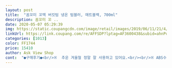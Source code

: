 ```yaml
---
layout: post 
title:  "꼼꼬미 꼬맥 버킷텀 냉온 텀블러, 매트블랙, 700ml" 
description: 꼼꼬미 꼬 ..
date: 2020-05-07 05:29:39 
img: https://static.coupangcdn.com/image/retail/images/2019/06/11/21/4/ead35f19-7304-41f1-9564-e88f14ced26b.jpg 
linkUrl: https://link.coupang.com/re/AFFSDP?lptag=AF3600438&subid=ahnPublicAsk&pageKey=120367448&itemId=756179174&vendorItemId=4909692181&traceid=V0-113-c849cf1549823cd4 
categories: [1013] 
color: FF1744 
price: 15410 
author: Ask View Shop 
cont:  "●구매후기●<br/>※  추운 겨울철 정말 잘 사용하고 있어요.<br/><br/>※ ABS수지(플라스틱 폼 내장)<br/>※ 금속뚜껑  스테인리스강<br/>※ 내부 스테인리스강<br/>※ 뚜껑 폴리프로필렌<br/>※ 병체 스테인리스강<br/>●  59 °c이상(6시간)<br/>●  보온효과 83°c이상(1시간)<br/>●  스테인리스강 보온병<br/>●  실제 용량 700ml<br/>●  주의사항 ●<br/>● 뚜껑이 잘 닫혔는지  확인하여 액체가 새어나오는 것을 방지하십시요.<br/><br/>● 뜨거운 음료수는 화상에 주의하십시요.<br/><br/>● 운전중 사용하시지 마세요.<br/><br/>● 재질종류<br/>간혹 잠궜다 했지만 뜨거운커피가 뿜어져나와 화상에 조심하시는거 주의하세요~<br/>남편도 사용하고 있는 텀블러가 조금 작은 사이즈라 출근할때 늘 커피를 내려서 담아 가는데 양이 좀 작기도 하고 금새 미지근해져 조금더 따끈하게 마시기를 원해 저랑 이참에 같은 상품으로 색상만 다르게 구매를 했답니다.<br/><br/>뜨거운물을 채워 뚜껑을 완전 오픈한뒤 실온에둬도 물이 빨리 안식어 좋았어요.<br/><br/>마실때는 주의가 필요하여 조심히 마셔야될것 같아요.<br/><br/>물 많이 먹으려고 차 넣고 울려 마시는데 머그컵에 먹기엔 자주 왔다갔다해서 주문.<br/><br/>사용을 하다보니 조금 주의하실점이 텀블러 입으로 닿이는 뚜껌을 오픈해 놓고 텀블러 뚜껑을 잠궈야 뜨거운열기에 압력 때문에 잘 잠기면서 꼭 잠권뒤 입으로 나오는부분 뚜껑도 닫고 한번 꺼꾸로 물이 새지 않는지 확인을 해보시는게 좋을것 같아요.<br/><br/>상품이 도착후 바로 내부를 기름을 뭏여 닦아보니 전혀 스테인리스에 뭏어나오는 물질도 없고 잘 세척후 베이킹소다로 담궈뒀다가 뜨거운물로 또 샤워시켜서 한 십분정도 식초물로 가득채운뒤 흐르는물에 헹궈 내일부터 사용하려구요.<br/><br/>실물이 훨 날씬하게 디자인도 깔끔하니 좋고 뚜껑부분에 연고닫고 할수있는 작은 뚜껑이 있어 더 보온이 잘 될것같아 좋아요.<br/><br/>실물이 훨 날씬하게 디자인도 깔끔하니 좋고 뚜껑부분에 열고닫고 할수있는 작은 뚜껑이 있어 더 보온이 잘 될것같아 좋아요.<br/><br/>실버가 블랙보다 400 원 더 비싸네요.<br/><br/>아직 집에서만 사용해서 손잡이도 안써봤지만 들고 다닐때 편할것같고 500ml용량도 딱 좋아요.<br/><br/>전에 쓰던 900ml용량은 무거워서.<br/><br/>전에 쓰던 손잡이 있던 900ml 텀블러보다 얼음이 오래 못가네요.<br/> 전에 쓰던 텀블러는 아침 9시쯤에 얼음 넣으면 오후 3시까지는  얼음이 남아있었는데  주문한 텀블러는 3시간후에는 얼음이 남아있지 않아 아쉽네요.<br/><br/>컵 뚜껑이 닫을때마다 뭔가 어쩡쩡하지만 물이 흘러 나오지는않아요.<br/>몇번 닫아보니 이것도 적응되네요.<br/><br/>텀블러를 찾다가 여러가지중 고르기도 참 쉽지는 않았는데 용량이 700ml고 텀블러 몸체를 잡기도 하지만 고리가있어 쉽게 손으로 들고다니기에도 편하고 보온도 잘될것같아 선택을 했답니다.<br/><br/>" 
---
```


